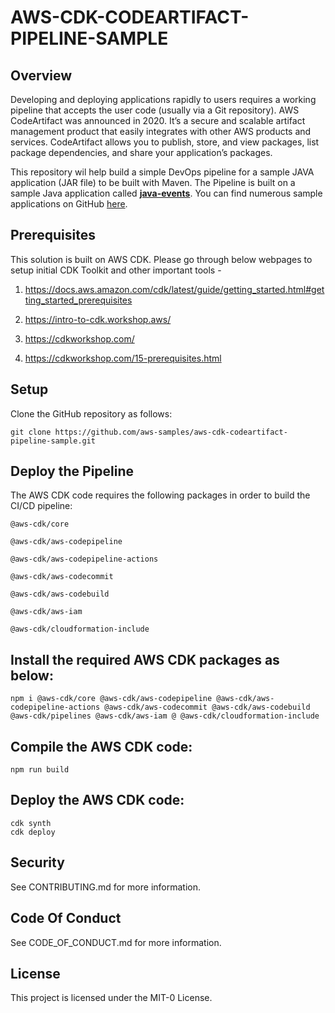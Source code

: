 # AWS-CDK-CODEARTIFACT-PIPELINE-SAMPLE

## Overview

Developing and deploying applications rapidly to users requires a working pipeline that accepts the user code (usually via a Git repository). AWS CodeArtifact was announced in 2020. It’s a secure and scalable artifact management product that easily integrates with other AWS products and services. CodeArtifact allows you to publish, store, and view packages, list package dependencies, and share your application’s packages.

This repository wil help build a simple DevOps pipeline for a sample JAVA application (JAR file) to be built with Maven. The Pipeline is built on a sample Java application called [**java-events**](https://github.com/awsdocs/aws-lambda-developer-guide/tree/main/sample-apps/java-events). You can find numerous sample applications on GitHub [here](https://github.com/awsdocs/aws-lambda-developer-guide/tree/main/sample-apps).

## Prerequisites

This solution is built on AWS CDK. Please go through below webpages to setup initial CDK Toolkit and other important tools -

1. https://docs.aws.amazon.com/cdk/latest/guide/getting_started.html#getting_started_prerequisites

2. https://intro-to-cdk.workshop.aws/

3. https://cdkworkshop.com/

4. https://cdkworkshop.com/15-prerequisites.html


## Setup

Clone the GitHub repository as follows:
```
git clone https://github.com/aws-samples/aws-cdk-codeartifact-pipeline-sample.git
```
## Deploy the Pipeline

The AWS CDK code requires the following packages in order to build the CI/CD pipeline:
```
@aws-cdk/core

@aws-cdk/aws-codepipeline

@aws-cdk/aws-codepipeline-actions

@aws-cdk/aws-codecommit

@aws-cdk/aws-codebuild

@aws-cdk/aws-iam

@aws-cdk/cloudformation-include
```
## Install the required AWS CDK packages as below:
```
npm i @aws-cdk/core @aws-cdk/aws-codepipeline @aws-cdk/aws-codepipeline-actions @aws-cdk/aws-codecommit @aws-cdk/aws-codebuild @aws-cdk/pipelines @aws-cdk/aws-iam @ @aws-cdk/cloudformation-include
```
## Compile the AWS CDK code:
```
npm run build
```
## Deploy the AWS CDK code:
```
cdk synth
cdk deploy
```


## Security
See CONTRIBUTING.md for more information.

## Code Of Conduct
See CODE_OF_CONDUCT.md for more information.

## License
This project is licensed under the MIT-0 License.
